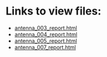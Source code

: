 # Links to view files:

* [antenna_003_report.html](https://htmlpreview.github.io/?https://github.com/HERA-Team/H6C_Notebooks/blob/main/antenna_report/antenna_003_report.html)
* [antenna_004_report.html](https://htmlpreview.github.io/?https://github.com/HERA-Team/H6C_Notebooks/blob/main/antenna_report/antenna_004_report.html)
* [antenna_005_report.html](https://htmlpreview.github.io/?https://github.com/HERA-Team/H6C_Notebooks/blob/main/antenna_report/antenna_005_report.html)
* [antenna_007_report.html](https://htmlpreview.github.io/?https://github.com/HERA-Team/H6C_Notebooks/blob/main/antenna_report/antenna_007_report.html)